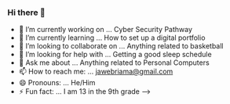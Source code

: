 ### Hi there 👋

- 🔭 I’m currently working on ... Cyber Security Pathway
- 🌱 I’m currently learning ... How to set up a digital portfolio 
- 👯 I’m looking to collaborate on ... Anything related to basketball
- 🤔 I’m looking for help with ... Getting a good sleep schedule
- 💬 Ask me about ... Anything related to Personal Computers
- 📫 How to reach me: ... jawebriama@gmail.com
- 😄 Pronouns: ... He/Him
- ⚡ Fun fact: ... I am 13 in the 9th grade
-->

